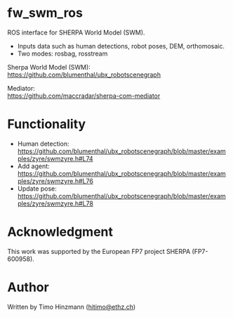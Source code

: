 # fw_swm_ros
ROS interface for SHERPA World Model (SWM). 

* Inputs data such as human detections, robot poses, DEM, orthomosaic.
* Two modes: rosbag, rosstream

Sherpa World Model (SWM): <br>
https://github.com/blumenthal/ubx_robotscenegraph

Mediator: <br>
https://github.com/maccradar/sherpa-com-mediator


# Functionality
- Human detection: https://github.com/blumenthal/ubx_robotscenegraph/blob/master/examples/zyre/swmzyre.h#L74
- Add agent: https://github.com/blumenthal/ubx_robotscenegraph/blob/master/examples/zyre/swmzyre.h#L76
- Update pose: https://github.com/blumenthal/ubx_robotscenegraph/blob/master/examples/zyre/swmzyre.h#L78

# Acknowledgment
This work was supported by the European FP7 project SHERPA (FP7-600958).

# Author
Written by Timo Hinzmann (hitimo@ethz.ch)
